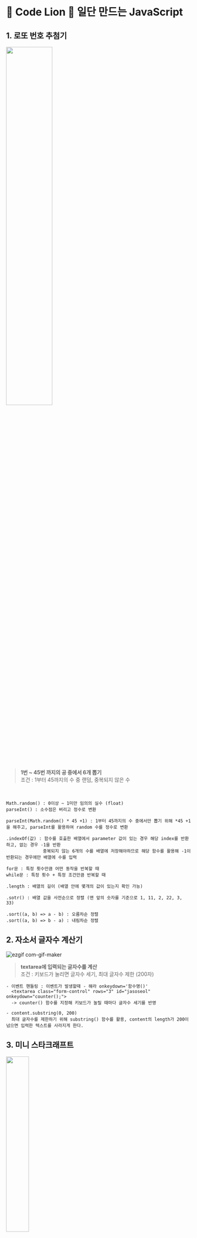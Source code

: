 # 🦁 Code Lion 🦁 일단 만드는 JavaScript

## 1. 로또 번호 추첨기

<image src="https://user-images.githubusercontent.com/112460430/191523307-76d28e7e-8274-4cae-b421-03fa03e0b44f.png" width="50%">


> **1번 ~ 45번 까지의 공 중에서 6개 뽑기** <br>
> 조건 : 1부터 45까지의 수 중 랜덤, 중복되지 않은 수
  
<br>
  
 ```
Math.random() : 0이상 ~ 1미만 임의의 실수 (float)
parseInt() : 소수점은 버리고 정수로 변환 
  
parseInt(Math.random() * 45 +1) : 1부터 45까지의 수 중에서만 뽑기 위해 *45 +1 을 해주고, parseInt를 활용하여 random 수를 정수로 변환
  
.indexOf(값) : 함수를 호출한 배열에서 parameter 값이 있는 경우 해당 index를 반환하고, 없는 경우 -1을 반환 
               중복되지 않는 6개의 수를 배열에 저장해야하므로 해당 함수를 활용해 -1이 반환되는 경우에만 배열에 수를 입력

for문 : 특정 횟수만큼 어떤 동작을 반복할 때
while문 : 특정 횟수 + 특정 조건만큼 반복할 때
  
.length : 배열의 길이 (배열 안에 몇개의 값이 있는지 확인 가능)

.sotr() : 배열 값을 사전순으로 정렬 (맨 앞의 숫자를 기준으로 1, 11, 2, 22, 3, 33)
  
.sort((a, b) => a - b) : 오름차순 정렬
.sort((a, b) => b - a) : 내림차순 정렬
 
  ```
  
  
 ## 2. 자소서 글자수 계산기
  
  ![ezgif com-gif-maker](https://user-images.githubusercontent.com/112460430/191529221-3c20b429-2247-4f09-bf75-37a17028e979.gif)

  > **textarea에 입력되는 글자수를 계산** <br>
  > 조건 : 키보드가 눌리면 글자수 세기, 최대 글자수 제한 (200자)

  ```
  - 이벤트 핸들링 : 이벤트가 발생할때 - 해라 onkeydown='함수명()'
    <textarea class="form-control" rows="3" id="jasoseol" onkeydown="counter();"> 
    -> counter() 함수를 지정해 키보드가 눌릴 때마다 글자수 세기를 반영 
  
  - content.substring(0, 200)
    최대 글자수를 제한하기 위해 substring() 함수를 활용, content의 length가 200이 넘으면 입력한 텍스트를 사라지게 한다.
  ```
  
  ## 3. 미니 스타크래프트
      
 <img src="https://user-images.githubusercontent.com/112460430/191532509-44c0fed9-0f32-4b84-9824-a3b22cb1b238.gif" width="35%">

 > **드론 이미지를 클릭하면 벙커에 공격을 하게되고, 벙커의 HP가 1씩 줄어든다.** <br>
 > 조건 : 드론 클릭 시에만 공격, 공격 후 벙커의 HP 줄어들게 하기, 벙커의 hp가 0이 되었을 때 공격 이미지가 사라지도록 하기
 <br>     
      
```   
익명 함수 : 함수를 정의하는 과정 없이 바로 함수 호출 가능

$('#drone').click(function(){
  console.log('공격')
}
👉🏻 id가 drone인 요소를 클릭하면 동작, click() 함수 내부에 익명 함수를 선언하여 드론이 클릭되었을 때의 동작을 제어
```
```      
$('#drone').click(function(){
  $('#spit').fadeIn();
  $('#spit').animate({left: '+=250'});
});  
👉🏻 css요소인 left를 250씩 늘려 공격 이미지를 오른쪽으로 이동하는 것처럼 보이도록 구현
```
```
if(hp == 0) {
  $('#bunker').fadeOut();
}
👉🏻 조건문을 사용해 hp가 0일때 벙커를 fadeOut
```
      
## 4. 기념일 계산기
      

> **만난 일수 구하기, 기념일까지 몇일 남았는지 구하기, 사귄 날로부터 천일이 되는날 구하기, 오늘부터 천일까지 얼마나 남았는지 구하기**

```
 1. Date 객체 생성
var now = new Date();

2. 연도를 가져오는 메서드 .getFullYear()
console.log(now.getFullYear());

3. 월 정보를 가져오는 메서드 .getMonth() {0: 1월, 1: 2월, ... 10: 11월, 11: 12월}
console.log(now.getMonth());

4. 일 정보를 가져오는 메서드 .getDate()
console.log(now.getDate());

5. 1970년 1월 1일 00:00:00을 기준으로 흐른 시간을 밀리초로 표시하는 메서드 .getTime()
console.log(now.getTime());

6. 특정 일의 Date 객체 생성
var christmas = new Date('2020-12-25');
console.log(christmas);

7. 특정 ms의 Date 객체 생성
var ms = new Date(1000);
console.log(ms);     
```
   
